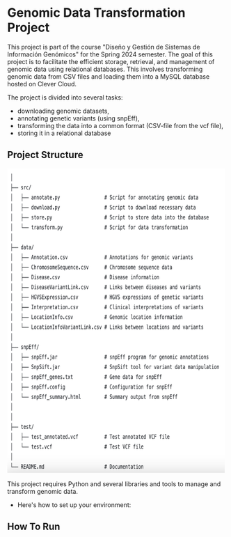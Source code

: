 # Genomic Data Transformation Project
This project is part of the course "Diseño y Gestión de Sistemas de Información Genómicos" for the Spring 2024 semester. 
The goal of this project is to facilitate the efficient storage, retrieval, and management of genomic data using relational databases.
This involves transforming genomic data from CSV files and loading them into a MySQL database hosted on Clever Cloud.

The project is divided into several tasks: 
  - downloading genomic datasets,
  - annotating genetic variants (using snpEff),
  - transforming the data into a common format (CSV-file from the vcf file), 
  - storing it in a relational database 



## Project Structure


<img src="/Screenshot 2024-05-05 at 10.43.49.png" alt="Project structure" width="500" height="700">



This project requires Python and several libraries and tools to manage and transform genomic data. 
- Here's how to set up your environment:

## How To Run
